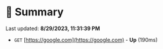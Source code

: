 # 📖 Summary
Last updated: **8/29/2023, 11:31:39 PM**

- `GET` [https://google.com](https://google.com) - **Up** (190ms)
